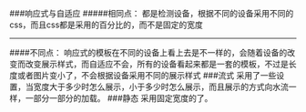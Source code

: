 ###响应式与自适应
#####相同点：
都是检测设备，根据不同的设备采用不同的css，而且css都是采用的百分比的，而不是固定的宽度
***
####不同点：
响应式的模板在不同的设备上看上去是不一样的，会随着设备的改变而改变展示样式，而自适应不会，所有的设备看起来都是一套的模板，不过是长度或者图片变小了，不会根据设备采用不同的展示样式
###流式
采用了一些设置，当宽度大于多少时怎么展示，小于多少时怎么展示，而且展示的方式向水流一样，一部分一部分的加载。
###静态
采用固定宽度的了。
